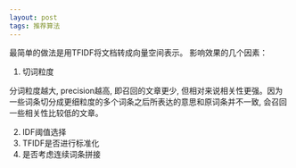 ```yaml
---
layout: post
tags: 推荐算法
---
```


最简单的做法是用TFIDF将文档转成向量空间表示。
影响效果的几个因素：

1. 切词粒度

分词粒度越大, precision越高, 即召回的文章更少, 但相对来说相关性更强。因为一些词条切分成更细粒度的多个词条之后所表达的意思和原词条并不一致, 会召回一些相关性比较低的文章。

2. IDF阈值选择
3. TFIDF是否进行标准化
4. 是否考虑连续词条拼接

